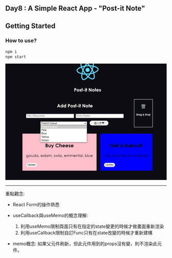 ## Day8 : A Simple React App - "Post-it Note"
## Getting Started

### How to use?
```
npm i
npm start
```
![finish1](./img/finish.jpg)

---
重點觀念:
* React Form的操作熟悉
* useCallback與useMemo的概念理解: 
    1. 利用useMemo限制頁面只有在指定的state變更的時候才做畫面重新渲染
    2. 利用useCallback限制自訂Func只有在state改變的時候才重新建構

* memo概念: 如果父元件刷新，但此元件用到的props沒有變，則不渲染此元件。